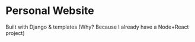 # Personal Website

Built with Django & templates (Why? Because I already have a Node+React project)

